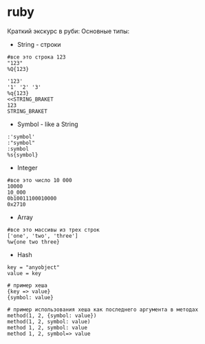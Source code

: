ruby
====

Краткий экскурс в руби:
Основные типы:
- String - строки
```
#все это строка 123
"123"
%Q{123}

'123'
'1' '2' '3'
%q{123}
<<STRING_BRAKET
123
STRING_BRAKET
```
- Symbol - like a String
```
:'symbol'
:"symbol"
:symbol
%s{symbol}
```
- Integer
```
#все это число 10 000
10000
10_000
0b10011100010000
0x2710
```
- Array
```
#все это массивы из трех строк
['one', 'two', 'three']
%w{one two three}
```

- Hash
```
key = "anyobject"
value = key

# пример хеша
{key => value}
{symbol: value}

# пример использования хеша как последнего аргумента в методах
method(1, 2, {symbol: value})
method(1, 2, symbol: value)
method 1, 2, symbol: value
method 1, 2, symbol=> value
```

